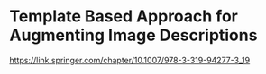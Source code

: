 # Template Based Approach for Augmenting Image Descriptions
https://link.springer.com/chapter/10.1007/978-3-319-94277-3_19
